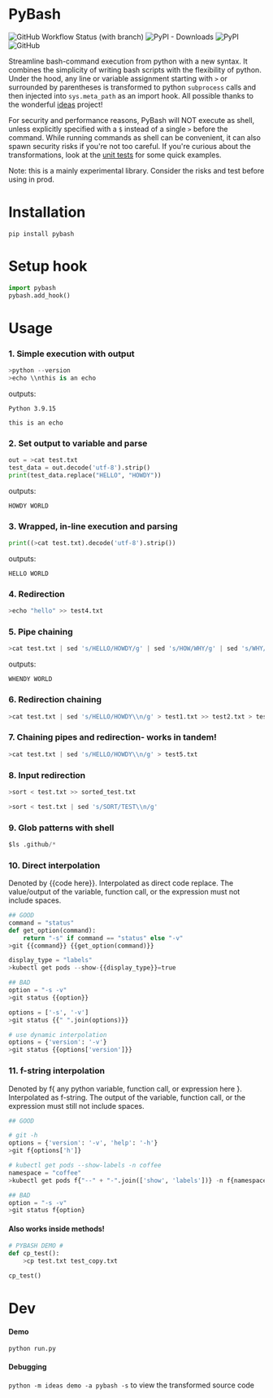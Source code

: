 # PyBash

![GitHub Workflow Status (with branch)](https://img.shields.io/github/actions/workflow/status/jaykv/pybash/python-app.yml?branch=main)
![PyPI - Downloads](https://img.shields.io/pypi/dm/pybash)
![PyPI](https://img.shields.io/pypi/v/pybash)
![GitHub](https://img.shields.io/github/license/jaykv/pybash)

Streamline bash-command execution from python with a new syntax. It combines the simplicity of writing bash scripts with the flexibility of python. Under the hood, any line or variable assignment starting with `>` or surrounded by parentheses is transformed to python `subprocess` calls and then injected into `sys.meta_path` as an import hook. All possible thanks to the wonderful [ideas](https://github.com/aroberge/ideas) project!

For security and performance reasons, PyBash will NOT execute as shell, unless explicitly specified with a `$` instead of a single `>` before the command. While running commands as shell can be convenient, it can also spawn security risks if you're not too careful. If you're curious about the transformations, look at the [unit tests](test_pybash.py) for some quick examples.

Note: this is a mainly experimental library. Consider the risks and test before using in prod.

# Installation
`pip install pybash`

# Setup hook
```python
import pybash
pybash.add_hook()
```

# Usage

### 1. Simple execution with output
```python
>python --version
>echo \\nthis is an echo
```
outputs:
```
Python 3.9.15

this is an echo
```

### 2. Set output to variable and parse
```python
out = >cat test.txt
test_data = out.decode('utf-8').strip()
print(test_data.replace("HELLO", "HOWDY"))
```
outputs:
```
HOWDY WORLD
```

### 3. Wrapped, in-line execution and parsing
```python
print((>cat test.txt).decode('utf-8').strip())
```
outputs:
```
HELLO WORLD
```

### 4. Redirection
```python
>echo "hello" >> test4.txt
```

### 5. Pipe chaining
```python
>cat test.txt | sed 's/HELLO/HOWDY/g' | sed 's/HOW/WHY/g' | sed 's/WHY/WHEN/g'
```
outputs:
```
WHENDY WORLD
```

### 6. Redirection chaining
```python
>cat test.txt | sed 's/HELLO/HOWDY\\n/g' > test1.txt >> test2.txt > test3.txt
```

### 7. Chaining pipes and redirection- works in tandem!
```python
>cat test.txt | sed 's/HELLO/HOWDY\\n/g' > test5.txt
```

### 8. Input redirection
```python
>sort < test.txt >> sorted_test.txt
```

```python
>sort < test.txt | sed 's/SORT/TEST\\n/g'
```
### 9. Glob patterns with shell
```python
$ls .github/*
```

### 10. Direct interpolation
Denoted by {{code here}}. Interpolated as direct code replace. The value/output of the variable, function call, or the expression must not include spaces.

```python
## GOOD
command = "status"
def get_option(command):
    return "-s" if command == "status" else "-v"
>git {{command}} {{get_option(command)}}

display_type = "labels"
>kubectl get pods --show-{{display_type}}=true

## BAD
option = "-s -v"
>git status {{option}}

options = ['-s', '-v']
>git status {{" ".join(options)}}

# use dynamic interpolation
options = {'version': '-v'}
>git status {{options['version']}}
```

### 11. f-string interpolation
Denoted by f{ any python variable, function call, or expression here }. Interpolated as f-string. The output of the variable, function call, or the expression must still not include spaces.

```python
## GOOD

# git -h
options = {'version': '-v', 'help': '-h'}
>git f{options['h']}

# kubectl get pods --show-labels -n coffee
namespace = "coffee"
>kubectl get pods f{"--" + "-".join(['show', 'labels'])} -n f{namespace}

## BAD
option = "-s -v"
>git status f{option}
```

#### Also works inside methods!
```python
# PYBASH DEMO #
def cp_test():
    >cp test.txt test_copy.txt

cp_test()
```

# Dev

#### Demo
`python run.py`

#### Debugging
`python -m ideas demo -a pybash -s` to view the transformed source code
